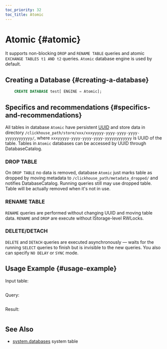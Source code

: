 ```yaml
---
toc_priority: 32
toc_title: Atomic
---
```


# Atomic {#atomic}

It supports non-blocking `DROP` and `RENAME TABLE` queries and atomic `EXCHANGE TABLES t1 AND t2` queries. `Atomic` database engine is used by default.

## Creating a Database {#creating-a-database}

``` sql
    CREATE DATABASE test[ ENGINE = Atomic];
```

## Specifics and recommendations {#specifics-and-recommendations}

All tables in database `Atomic` have persistent [UUID](../../sql-reference/data-types/uuid.md) and store data in directory `/clickhouse_path/store/xxx/xxxyyyyy-yyyy-yyyy-yyyy-yyyyyyyyyyyy/`, where `xxxyyyyy-yyyy-yyyy-yyyy-yyyyyyyyyyyy` is UUID of the table. Tables in `Atomic` databases can be accessed by UUID through DatabaseCatalog.

### DROP TABLE

On `DROP TABLE` no data is removed, database `Atomic` just marks table as dropped by moving metadata to `/clickhouse_path/metadata_dropped/` and notifies DatabaseCatalog. Running queries still may use dropped table. Table will be actually removed when it's not in use.

### RENAME TABLE

`RENAME` queries are performed without changing UUID and moving table data. `RENAME` and `DROP` are execute without IStorage-level RWLocks.

### DELETE/DETACH

`DELETE` and `DETACH` queries are executed asynchronously — waits for the running `SELECT` queries to finish but is invisible to the new queries.
You also can specify `NO DELAY` or `SYNC` mode.

## Usage Example {#usage-example}

Input table:

``` text
```

Query:

``` sql
```

Result:

``` text
```

## See Also

-   [system.databases](../../operations/system-tables/databases.md) system table
